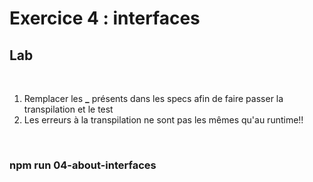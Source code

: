 <!-- .slide: class="exercice" -->

# Exercice 4 : interfaces

## Lab

<br>

1. Remplacer les <b>\_</b> présents dans les specs afin de faire passer la transpilation et le test
2. Les erreurs à la transpilation ne sont pas les mêmes qu'au runtime!!

<br>

### npm run 04-about-interfaces
